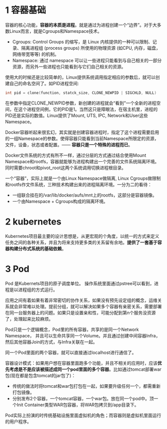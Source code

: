 # 1 容器基础

容器的核心功能，**容器的本质是进程**。就是通过为进程创建一个“边界”。对于大多数Linux而言，就是Cgroups和Namespace技术。

- Cgroups: Control Groups 的缩写，是 Linux 内核提供的一种可以限制、记录、隔离进程组 (process groups) 所使用的物理资源 (如CPU, 内存，磁盘，网络带宽等等) 的机制。
- Namespace: 通过 namespace 可以让一些进程只能看到与自己相关的一部分资源，而另外一些进程也只能看到与它们自己相关的资源。

使用大的时候还是比较简单的，Linux提供系统调用指定相应的参数后，就可以创建自己的命名空间了。如PID进程空间:

```c
int pid = clone(function, statck_size, CLONE_NEWPID | SIGCHLD, NULL)
```

在参数中指定CLONE_NEWPID参数，新创建的进程就会“看到”一个全新的进程空间，在这个进程空间例，它的PID是1。当然这只是障眼法，在宿主机里，进程的PID还是实际的数值。Linux提供了Mount, UTS, IPC, Network和User这些Namespace。

Docker容器听起来很玄幻，其实就是创建容器进程时，指定了这个进程需要启用的一组Namespace的参数。使得容器只能看到当前Namespace所限定的资源，文件，设备，状态或者配置。—— **容器只是一个特殊的进程而已**。

Docker文件系统的方式有所不一样，通过分层的方式通过结合使用Mount Namespace和rootfs，容器就能够为进程构建出一个完善的文件系统隔离环境。同时需要chroot和pivot_root这两个系统调用切换进程根目录。

一个“容器”，实际上就是一个由Linux Namespace做隔离, Linux Cgroups做限制和rootfs作文件系统，三种技术构建出来的进程隔离环境。一分为二的看待：

- 一组联合挂在的/var/lib/docker/aufs/mnt上的rootfs，这部分是容器镜像。
- 一个由Namespace + Cgroups构成的隔离环境。

# 2 kubernetes

Kubernetes项目最主要的设计思想是，从更宏观的个角度，以统一的方式来定义任务之间的各种关系，并且为将来支持更多类的关系留有余地。**提供了一套基于容器构建分布式系统的基础依赖**。

# 3 Pod

Pod 是Kubernets项目的原子调度单位。 操作系统里面通过pstree可以看到，进程是以进程组的方式运行。

应用之间有着如果有着非常密切的协作关系，如果没有预先设定组的概念，运维关系就会非常难以处理。提前分组，就可以解决如果多个容器有亲密关系，需要部署在同一台服务器上的问题。如果只是设置亲和性，可能分配到第n个服务没资源了，处理起来比较麻烦。

Pod只是一个逻辑概念，Pod里的所有容器，共享的是同一个Network Namespace， 并且可以生命共享同一个Volume。并且通过创建中间容器Infra，然后其他容器Join的方式，与Infra关联在一起。

同一个Pod里面的两个容器，就可以直接通过localhost进行通信了。

容器设计模式：如果用户想在容器里面跑多个功能，并且不相关的应用时，应该**优先考虑是不是应该被描述成同一个pod里面的多个容器**。比如通过tomcat部署war包(现在都是包含tomcat的jar包了)：

- 传统的做法时将tomcat和war包打包在一起，如果要升级任何一个，都需重新打包镜像。
- 分别发布2个容器，一个tomcat容器，一个war包。放在同一个pod中。顶一个Init Container类型WAR包容器，将WAR包拷贝到/app目录下。

Pod实际上扮演的时传统基础设施里面虚拟机的角色；而容器则是虚拟机里面运行的用户程序。
